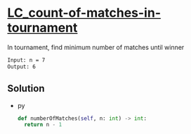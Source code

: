 # [LC_count-of-matches-in-tournament](https://leetcode.com/problems/count-of-matches-in-tournament)

In tournament, find minimum number of matches until winner

```txt
Input: n = 7
Output: 6
```

## Solution

* py

  ```py
  def numberOfMatches(self, n: int) -> int:
    return n - 1
  ```
